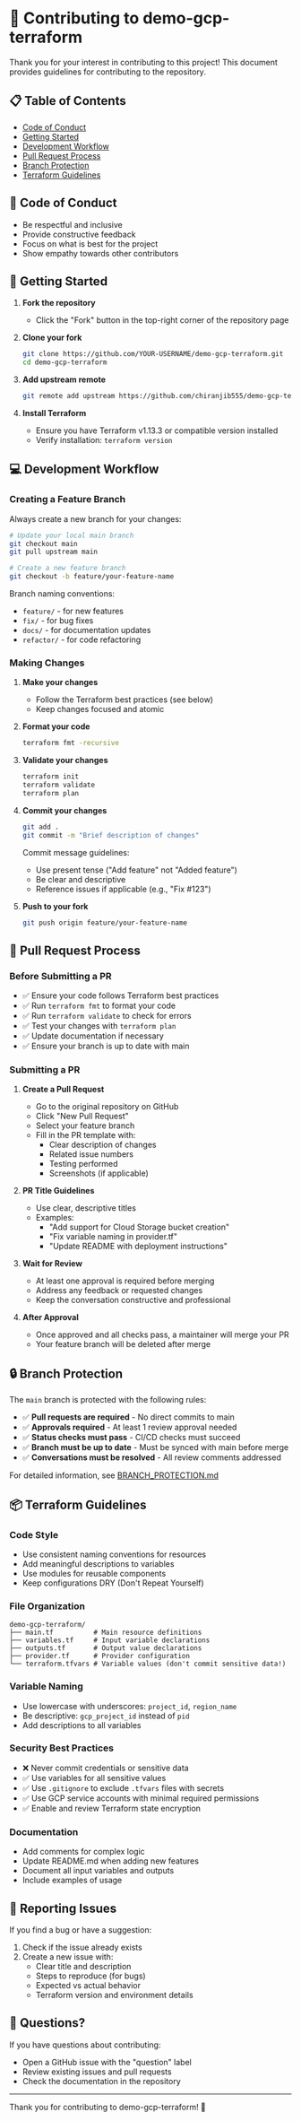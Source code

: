 # 🤝 Contributing to demo-gcp-terraform

Thank you for your interest in contributing to this project! This document provides guidelines for contributing to the repository.

## 📋 Table of Contents

- [Code of Conduct](#code-of-conduct)
- [Getting Started](#getting-started)
- [Development Workflow](#development-workflow)
- [Pull Request Process](#pull-request-process)
- [Branch Protection](#branch-protection)
- [Terraform Guidelines](#terraform-guidelines)

## 🌟 Code of Conduct

- Be respectful and inclusive
- Provide constructive feedback
- Focus on what is best for the project
- Show empathy towards other contributors

## 🚀 Getting Started

1. **Fork the repository**
   - Click the "Fork" button in the top-right corner of the repository page

2. **Clone your fork**
   ```bash
   git clone https://github.com/YOUR-USERNAME/demo-gcp-terraform.git
   cd demo-gcp-terraform
   ```

3. **Add upstream remote**
   ```bash
   git remote add upstream https://github.com/chiranjib555/demo-gcp-terraform.git
   ```

4. **Install Terraform**
   - Ensure you have Terraform v1.13.3 or compatible version installed
   - Verify installation: `terraform version`

## 💻 Development Workflow

### Creating a Feature Branch

Always create a new branch for your changes:

```bash
# Update your local main branch
git checkout main
git pull upstream main

# Create a new feature branch
git checkout -b feature/your-feature-name
```

Branch naming conventions:
- `feature/` - for new features
- `fix/` - for bug fixes
- `docs/` - for documentation updates
- `refactor/` - for code refactoring

### Making Changes

1. **Make your changes**
   - Follow the Terraform best practices (see below)
   - Keep changes focused and atomic

2. **Format your code**
   ```bash
   terraform fmt -recursive
   ```

3. **Validate your changes**
   ```bash
   terraform init
   terraform validate
   terraform plan
   ```

4. **Commit your changes**
   ```bash
   git add .
   git commit -m "Brief description of changes"
   ```

   Commit message guidelines:
   - Use present tense ("Add feature" not "Added feature")
   - Be clear and descriptive
   - Reference issues if applicable (e.g., "Fix #123")

5. **Push to your fork**
   ```bash
   git push origin feature/your-feature-name
   ```

## 🔄 Pull Request Process

### Before Submitting a PR

- ✅ Ensure your code follows Terraform best practices
- ✅ Run `terraform fmt` to format your code
- ✅ Run `terraform validate` to check for errors
- ✅ Test your changes with `terraform plan`
- ✅ Update documentation if necessary
- ✅ Ensure your branch is up to date with main

### Submitting a PR

1. **Create a Pull Request**
   - Go to the original repository on GitHub
   - Click "New Pull Request"
   - Select your feature branch
   - Fill in the PR template with:
     - Clear description of changes
     - Related issue numbers
     - Testing performed
     - Screenshots (if applicable)

2. **PR Title Guidelines**
   - Use clear, descriptive titles
   - Examples:
     - "Add support for Cloud Storage bucket creation"
     - "Fix variable naming in provider.tf"
     - "Update README with deployment instructions"

3. **Wait for Review**
   - At least one approval is required before merging
   - Address any feedback or requested changes
   - Keep the conversation constructive and professional

4. **After Approval**
   - Once approved and all checks pass, a maintainer will merge your PR
   - Your feature branch will be deleted after merge

## 🔒 Branch Protection

The `main` branch is protected with the following rules:

- ✅ **Pull requests are required** - No direct commits to main
- ✅ **Approvals required** - At least 1 review approval needed
- ✅ **Status checks must pass** - CI/CD checks must succeed
- ✅ **Branch must be up to date** - Must be synced with main before merge
- ✅ **Conversations must be resolved** - All review comments addressed

For detailed information, see [BRANCH_PROTECTION.md](.github/BRANCH_PROTECTION.md)

## 📦 Terraform Guidelines

### Code Style

- Use consistent naming conventions for resources
- Add meaningful descriptions to variables
- Use modules for reusable components
- Keep configurations DRY (Don't Repeat Yourself)

### File Organization

```
demo-gcp-terraform/
├── main.tf          # Main resource definitions
├── variables.tf     # Input variable declarations
├── outputs.tf       # Output value declarations
├── provider.tf      # Provider configuration
└── terraform.tfvars # Variable values (don't commit sensitive data!)
```

### Variable Naming

- Use lowercase with underscores: `project_id`, `region_name`
- Be descriptive: `gcp_project_id` instead of `pid`
- Add descriptions to all variables

### Security Best Practices

- ❌ Never commit credentials or sensitive data
- ✅ Use variables for all sensitive values
- ✅ Use `.gitignore` to exclude `.tfvars` files with secrets
- ✅ Use GCP service accounts with minimal required permissions
- ✅ Enable and review Terraform state encryption

### Documentation

- Add comments for complex logic
- Update README.md when adding new features
- Document all input variables and outputs
- Include examples of usage

## 🐛 Reporting Issues

If you find a bug or have a suggestion:

1. Check if the issue already exists
2. Create a new issue with:
   - Clear title and description
   - Steps to reproduce (for bugs)
   - Expected vs actual behavior
   - Terraform version and environment details

## 🙋 Questions?

If you have questions about contributing:

- Open a GitHub issue with the "question" label
- Review existing issues and pull requests
- Check the documentation in the repository

---

Thank you for contributing to demo-gcp-terraform! 🎉
